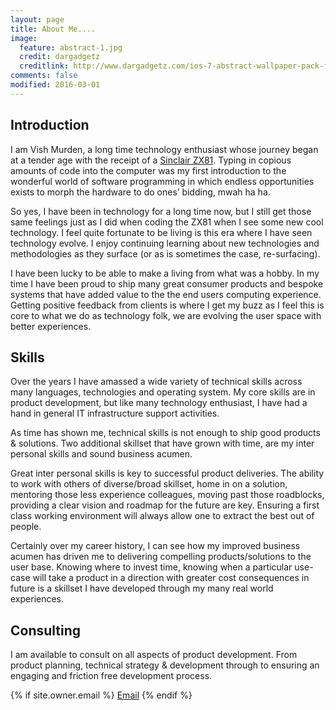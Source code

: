 ```yaml
---
layout: page
title: About Me....
image:
  feature: abstract-1.jpg
  credit: dargadgetz
  creditlink: http://www.dargadgetz.com/ios-7-abstract-wallpaper-pack-for-iphone-5-and-ipod-touch-retina/
comments: false
modified: 2016-03-01
---
```


## Introduction

I am Vish Murden, a long time technology enthusiast whose journey began at a tender age with the receipt of a [Sinclair ZX81](http://www.imarshall.karoo.net/zx81/). 
Typing in copious amounts of code into the computer was my first introduction to the wonderful world of software programming in which endless opportunities exists to morph the hardware to do ones’ bidding, mwah ha ha.

So yes, I have been in technology for a long time now, but I still get those same feelings just as I did when coding the ZX81 when I see some new cool technology. I feel quite fortunate to be living is this era where I have seen technology evolve. I enjoy continuing learning about new technologies and methodologies as they surface (or as is sometimes the case, re-surfacing).

I have been lucky to be able to make a living from what was a hobby. In my time I have been proud to ship many great consumer products and bespoke systems that have added value to the the end users computing experience. Getting positive feedback from clients is where I get my buzz as I feel this is core to what we do as technology folk, we are evolving the user space with better experiences.

## Skills

Over the years I have amassed a wide variety of technical skills across many languages, technologies and operating system. My core skills are in product development, but like many technology enthusiast, I have had a hand in general IT infrastructure support activities.

As time has shown me, technical skills is not enough to ship good products & solutions. Two additional skillset that have grown with time, are my inter personal skills and sound business acumen.

Great inter personal skills is key to successful product deliveries. The ability to work with others of diverse/broad skillset, home in on a solution, mentoring those less experience colleagues, moving past those roadblocks, providing a clear vision and roadmap for the future are key. Ensuring a first class working environment will always allow one to extract the best out of people. 

Certainly over my career history, I can see how my improved business acumen has driven me to delivering compelling products/solutions to the user base. Knowing where to invest time, knowing when a particular use-case will take a product in a direction with greater cost consequences in future is a skillset I have developed through my many real world experiences.

## Consulting

I am available to consult on all aspects of product development. From product planning, technical strategy & development through to ensuring an engaging and friction free development process.

{% if site.owner.email %}
  <a href="mailto:vish@vmaconsulting.co.uk"><i class="fa fa-fw fa-envelope"></i> Email</a>
{% endif %}

